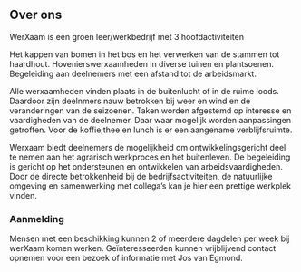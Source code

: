 ## Over ons

WerXaam is een groen leer/werkbedrijf met 3 hoofdactiviteiten

Het kappen van bomen in het bos en het verwerken van de stammen tot haardhout.
 Hovenierswerxaamheden in diverse tuinen en plantsoenen.
Begeleiding aan deelnemers met een afstand tot de arbeidsmarkt.
 
Alle werxaamheden vinden plaats in de buitenlucht of in de ruime loods. Daardoor zijn deelnmers nauw betrokken bij weer en wind en de veranderingen van de seizoenen. Taken worden afgestemd op interesse en vaardigheden van de deelnemer. Daar waar mogelijk worden aanpassingen getroffen. Voor de koffie,thee en lunch is er een aangename verblijfsruimte.

Werxaam biedt deelnemers de mogelijkheid om ontwikkelingsgericht deel te nemen aan het agrarisch werkproces en het buitenleven. De begeleiding is gericht op het ondersteunen en ontwikkelen van arbeidsvaardigheden. Door de directe betrokkenheid bij de bedrijfsactiviteiten, de natuurlijke omgeving en samenwerking met collega’s kan je hier een prettige werkplek vinden.

### Aanmelding 
Mensen met een beschikking kunnen 2 of meerdere dagdelen per week bij werXaam komen werken. 
Geïnteresseerden kunnen vrijblijvend contact opnemen voor een bezoek of informatie met Jos van Egmond.
